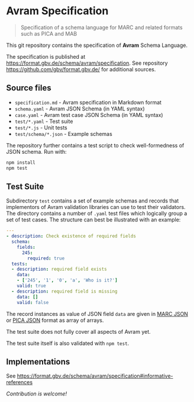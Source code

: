 # Avram Specification

> Specification of a schema language for MARC and related formats such as PICA and MAB

This git repository contains the specification of **Avram** Schema Language.

The specification is published at <https://format.gbv.de/schema/avram/specification>. See repository <https://github.com/gbv/format.gbv.de/> for additional sources.

## Source files

- `specification.md` - Avram specification in Markdown format
- `schema.yaml` - Avram JSON Schema (in YAML syntax)
- `case.yaml` - Avram test case JSON Schema (in YAML syntax)
- `test/*.yaml` - Test suite
- `test/*.js` - Unit tests
- `test/schema/*.json` - Example schemas

The repository further contains a test script to check well-formedness of JSON schema. Run with:

~~~bash
npm install
npm test
~~~ 

## Test Suite

Subdirectory `test` contains a set of example schemas and records that
implementors of Avram validation libraries can use to test their validators.
The directory contains a number of `.yaml` test files which logically group a
set of test cases. The structure can best be illustrated with an example: 

~~~yaml
---
- description: Check existence of required fields
  schema:
    fields:
      245:
        required: true
  tests:
  - description: required field exists
    data:
    - ['245', '1', '0', 'a', 'Who is it?']
    valid: true
  - description: required field is missing
    data: []
    valid: false
~~~

The record instances as value of JSON field `data` are given in [MARC JSON]
or [PICA JSON] format as array of arrays.

[MARC JSON]: http://format.gbv.de/marc/json
[PICA JSON]: http://format.gbv.de/pica/json

The test suite does not fully cover all aspects of Avram yet.

The test suite itself is also validated with `npm test`.

## Implementations

See <https://format.gbv.de/schema/avram/specification#informative-references>

*Contribution is welcome!*

